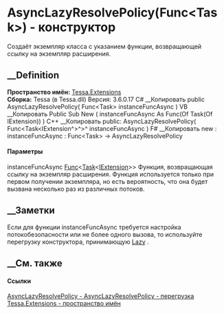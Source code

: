 # AsyncLazyResolvePolicy(Func<Task<IExtension>>) - конструктор
Создаёт экземпляр класса с указанием функции, возвращающей ссылку на экземпляр
расширения.
## __Definition
 **Пространство имён:** [Tessa.Extensions](N_Tessa_Extensions.htm)  
 **Сборка:** Tessa (в Tessa.dll) Версия: 3.6.0.17
C# __Копировать
     public AsyncLazyResolvePolicy(
    	Func<Task<IExtension>> instanceFuncAsync
    )
VB __Копировать
     Public Sub New ( 
    	instanceFuncAsync As Func(Of Task(Of IExtension))
    )
C++ __Копировать
     public:
    AsyncLazyResolvePolicy(
    	Func<Task<IExtension^>^>^ instanceFuncAsync
    )
F# __Копировать
     new : 
            instanceFuncAsync : Func<Task<IExtension>> -> AsyncLazyResolvePolicy
#### Параметры
instanceFuncAsync
[Func](https://learn.microsoft.com/dotnet/api/system.func-1)<[Task](https://learn.microsoft.com/dotnet/api/system.threading.tasks.task-1)<[IExtension](T_Tessa_Extensions_IExtension.htm)>>
     Функция, возвращающая ссылку на экземпляр расширения. Функция используется только при первом получении экземпляра, но есть вероятность, что она будет вызвана несколько раз из различных потоков. 
## __Заметки
Если для функции instanceFuncAsync требуется настройка потокобезопасности или
не более одного вызова, то используйте перегрузку конструктора, принимающую
[Lazy<T>](https://learn.microsoft.com/dotnet/api/system.lazy-1) .
## __См. также
#### Ссылки
[AsyncLazyResolvePolicy - ](T_Tessa_Extensions_AsyncLazyResolvePolicy.htm)
[AsyncLazyResolvePolicy -
перегрузка](Overload_Tessa_Extensions_AsyncLazyResolvePolicy__ctor.htm)
[Tessa.Extensions - пространство имён](N_Tessa_Extensions.htm)
